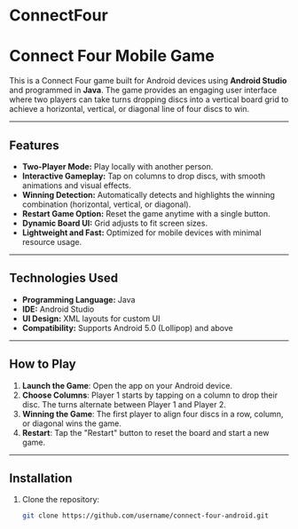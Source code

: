 # ConnectFour

# Connect Four Mobile Game

This is a Connect Four game built for Android devices using **Android Studio** and programmed in **Java**. The game provides an engaging user interface where two players can take turns dropping discs into a vertical board grid to achieve a horizontal, vertical, or diagonal line of four discs to win.

---

## Features

- **Two-Player Mode:** Play locally with another person.
- **Interactive Gameplay:** Tap on columns to drop discs, with smooth animations and visual effects.
- **Winning Detection:** Automatically detects and highlights the winning combination (horizontal, vertical, or diagonal).
- **Restart Game Option:** Reset the game anytime with a single button.
- **Dynamic Board UI:** Grid adjusts to fit screen sizes.
- **Lightweight and Fast:** Optimized for mobile devices with minimal resource usage.

---

## Technologies Used

- **Programming Language:** Java
- **IDE:** Android Studio
- **UI Design:** XML layouts for custom UI
- **Compatibility:** Supports Android 5.0 (Lollipop) and above

---

## How to Play

1. **Launch the Game**: Open the app on your Android device.
2. **Choose Columns**: Player 1 starts by tapping on a column to drop their disc. The turns alternate between Player 1 and Player 2.
3. **Winning the Game**: The first player to align four discs in a row, column, or diagonal wins the game.
4. **Restart**: Tap the "Restart" button to reset the board and start a new game.

---

## Installation

1. Clone the repository:
   ```bash
   git clone https://github.com/username/connect-four-android.git

